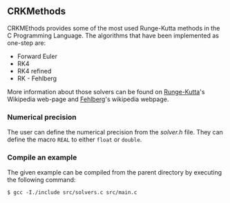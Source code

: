 ## CRKMethods

CRKMEthods provides some of the most used Runge-Kutta methods in the C
Programming Language. The algorithms that have been implemented as one-step
are:
  - Forward Euler
  - RK4
  - RK4 refined
  - RK - Fehlberg

More information about those solvers can be found on
[Runge-Kutta](https://en.wikipedia.org/wiki/Runge%E2%80%93Kutta_methods)'s Wikipedia
web-page and [Fehlberg](https://en.wikipedia.org/wiki/Runge%E2%80%93Kutta%E2%80%93Fehlberg_method)'s
wikipedia webpage.

### Numerical precision

The user can define the numerical precision from the *solver.h* file. They 
can define the macro `REAL` to either `float` or `double`.


### Compile an example
 
The given example can be compiled from the parent directory by executing the
following command:
```unix
$ gcc -I./include src/solvers.c src/main.c
```
